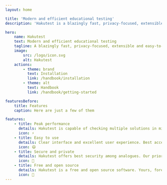 ```yaml
---
layout: home

title: 'Modern and efficient educational testing'
description: 'Hakutest is a blazingly fast, privacy-focused, extensible and easy-to-use testing platform for the education sector'

hero:
    name: Hakutest
    text: Modern and efficient educational testing
    tagline: A blazingly fast, privacy-focused, extensible and easy-to-use testing platform for the education sector.
    image:
        src: /logo/icon.svg
        alt: Hakutest
    actions:
        - theme: brand
          text: Installation
          link: /handbook/installation
        - theme: alt
          text: Handbook
          link: /handbook/getting-started

featuresBefore:
    title: Features
    caption: Here are just a few of them

features:
    - title: Peak performance
      details: Hakutest is capable of checking multiple solutions in milliseconds and even microseconds!
      icon: ⚡
    - title: Easy to use
      details: Clear interface and excellent user experience. Best accessibility. Easy to integrate into your infrastructure.
      icon: 😄
    - title: Secure and private
      details: Hakutest offers best security among analogues. Our priority is your privacy and the privacy of your students.
      icon: 🔑
    - title: Free and open source
      details: Hakutest is a free and open source software. Yours, forever!
      icon: 💛
---
```

